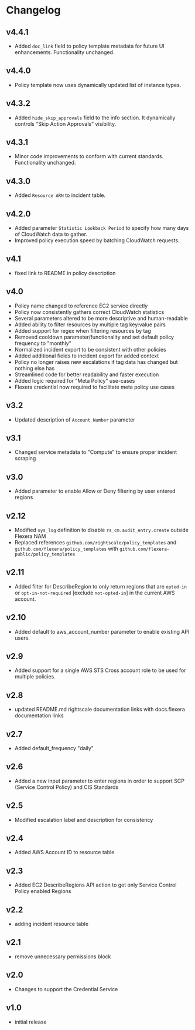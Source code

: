 # Changelog

## v4.4.1

- Added `doc_link` field to policy template metadata for future UI enhancements. Functionality unchanged.

## v4.4.0

- Policy template now uses dynamically updated list of instance types.

## v4.3.2

- Added `hide_skip_approvals` field to the info section. It dynamically controls "Skip Action Approvals" visibility.

## v4.3.1

- Minor code improvements to conform with current standards. Functionality unchanged.

## v4.3.0

- Added `Resource ARN` to incident table.

## v4.2.0

- Added parameter `Statistic Lookback Period` to specify how many days of CloudWatch data to gather.
- Improved policy execution speed by batching CloudWatch requests.

## v4.1

- fixed link to README in policy description

## v4.0

- Policy name changed to reference EC2 service directly
- Policy now consistently gathers correct CloudWatch statistics
- Several parameters altered to be more descriptive and human-readable
- Added ability to filter resources by multiple tag key:value pairs
- Added support for regex when filtering resources by tag
- Removed cooldown parameter/functionality and set default policy frequency to "monthly"
- Normalized incident export to be consistent with other policies
- Added additional fields to incident export for added context
- Policy no longer raises new escalations if tag data has changed but nothing else has
- Streamlined code for better readability and faster execution
- Added logic required for "Meta Policy" use-cases
- Flexera credential now required to facilitate meta policy use cases

## v3.2

- Updated description of `Account Number` parameter

## v3.1

- Changed service metadata to "Compute" to ensure proper incident scraping

## v3.0

- Added parameter to enable Allow or Deny filtering by user entered regions

## v2.12

- Modified `sys_log` definition to disable `rs_cm.audit_entry.create` outside Flexera NAM
- Replaced references `github.com/rightscale/policy_templates` and `github.com/flexera/policy_templates` with `github.com/flexera-public/policy_templates`

## v2.11

- Added filter for DescribeRegion to only return regions that are `opted-in` or `opt-in-not-required` [exclude `not-opted-in`] in the current AWS account.

## v2.10

- Added default to aws_account_number parameter to enable existing API users.

## v2.9

- Added support for a single AWS STS Cross account role to be used for multiple policies.

## v2.8

- updated README.md rightscale documentation links with docs.flexera documentation links

## v2.7

- Added default_frequency "daily"

## v2.6

- Added a new input parameter to enter regions in order to support SCP (Service Control Policy) and CIS Standards

## v2.5

- Modified escalation label and description for consistency

## v2.4

- Added AWS Account ID to resource table

## v2.3

- Added EC2 DescribeRegions API action to get only Service Control Policy enabled Regions

## v2.2

- adding incident resource table

## v2.1

- remove unnecessary permissions block

## v2.0

- Changes to support the Credential Service

## v1.0

- initial release
